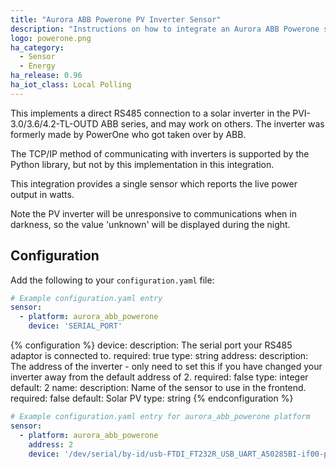 ```yaml
---
title: "Aurora ABB Powerone PV Inverter Sensor"
description: "Instructions on how to integrate an Aurora ABB Powerone solar inverter within Home Assistant."
logo: powerone.png
ha_category:
  - Sensor
  - Energy
ha_release: 0.96
ha_iot_class: Local Polling
---
```


This implements a direct RS485 connection to a solar inverter in the 
PVI-3.0/3.6/4.2-TL-OUTD ABB series, and may work on others.
The inverter was formerly made by PowerOne who got taken over by ABB.

The TCP/IP method of communicating with inverters is supported by the 
Python library, but not by this implementation in this integration.

This integration provides a single sensor which reports the live power output
in watts.

Note the PV inverter will be unresponsive to communications when in darkness, 
so the value 'unknown' will be displayed during the night.

## Configuration

Add the following to your `configuration.yaml` file:

```yaml
# Example configuration.yaml entry
sensor:
  - platform: aurora_abb_powerone
    device: 'SERIAL_PORT'
```

{% configuration %}
device:
  description: The serial port your RS485 adaptor is connected to.
  required: true
  type: string
address:
  description: The address of the inverter - only need to set this if you have changed your inverter away from the default address of 2.
  required: false
  type: integer
  default: 2
name:
  description: Name of the sensor to use in the frontend.
  required: false
  default: Solar PV
  type: string
{% endconfiguration %}

```yaml
# Example configuration.yaml entry for aurora_abb_powerone platform
sensor:
  - platform: aurora_abb_powerone
    address: 2
    device: '/dev/serial/by-id/usb-FTDI_FT232R_USB_UART_A50285BI-if00-port0'
```
